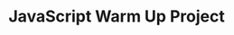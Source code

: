<!DOCTYPE html>
<html lang = "en">
<head>
<title>JavaScript Warm Up Project</title>
</head>
<body>
<h1>JavaScript Warm Up Project</h1>
</body>
</html>
